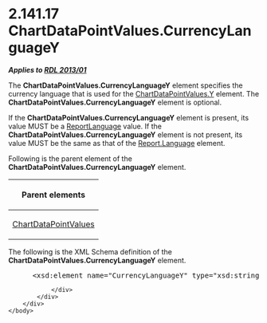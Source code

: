 <html dir="LTR" xmlns:mshelp="http://msdn.microsoft.com/mshelp" xmlns:ddue="http://ddue.schemas.microsoft.com/authoring/2003/5" xmlns:xlink="http://www.w3.org/1999/xlink" xmlns:tool="http://www.microsoft.com/tooltip">
    <head>
        <meta http-equiv="Content-Type" content="text/html; CHARSET=utf-8"></meta>
        <meta name="save" content="history"></meta>
        <title>2.141.17 ChartDataPointValues.CurrencyLanguageY</title>
        <xml>
            <mshelp:toctitle title="2.141.17 ChartDataPointValues.CurrencyLanguageY"></mshelp:toctitle>
            <mshelp:rltitle title="[MS-RDL]: ChartDataPointValues.CurrencyLanguageY"></mshelp:rltitle>
            <mshelp:keyword index="A" term="a1f66ef4-ea6f-4e51-8e6a-cc336fc34294"></mshelp:keyword>
            <mshelp:attr name="DCSext.ContentType" value="open specification"></mshelp:attr>
            <mshelp:attr name="AssetID" value="a1f66ef4-ea6f-4e51-8e6a-cc336fc34294"></mshelp:attr>
            <mshelp:attr name="TopicType" value="kbRef"></mshelp:attr>
            <mshelp:attr name="DCSext.Title" value="[MS-RDL]: ChartDataPointValues.CurrencyLanguageY" />
        </xml>
    </head>
    <body>
        <div id="header">
            <h1 class="heading">2.141.17 ChartDataPointValues.CurrencyLanguageY</h1>
        </div>
        <div id="mainSection">
            <div id="mainBody">
                <div id="allHistory" class="saveHistory"></div>
                <div id="sectionSection0" class="section" name="collapseableSection">
                    

<p><b><i>Applies to </i></b><a href="c5c219b8-4b13-4c49-9c86-6a07aab39823.md"><b><i>RDL 2013/01</i></b></a></p>

<p>The <b>ChartDataPointValues.CurrencyLanguageY</b> element
specifies the currency language that is used for the <a href="12848598-a2d4-45c4-b5ec-3d09b0550e2e.md">ChartDataPointValues.Y</a>
element. The <b>ChartDataPointValues.CurrencyLanguageY</b> element is optional.</p>

<p>If the <b>ChartDataPointValues.CurrencyLanguageY</b> element
is present, its value MUST be a <a href="9982ce05-56fe-4b2b-b929-7a08663f3a9e.md">ReportLanguage</a> value. If
the <b>ChartDataPointValues.CurrencyLanguageY</b> element is not present, its
value MUST be the same as that of the <a href="fb9b0139-e164-4161-9fe5-ab1ae5c3730f.md">Report.Language</a> element.</p>

<p>Following is the parent element of the <b>ChartDataPointValues.CurrencyLanguageY</b>
element.</p>

<table>
 <thead>
  <tr>
   <th>
   <p>Parent elements</p>
   </th>
  </tr>
 </thead>
 <tr>
  <td>
  <p><a href="363590aa-46c3-499a-927f-a6495a0b1ab6.md">ChartDataPointValues</a></p>
  </td>
 </tr>
</table>

<p>The following is the XML Schema definition of the <b>ChartDataPointValues.CurrencyLanguageY</b>
element.</p>

<dl>
<dd>
<div><pre> &lt;xsd:element name=&quot;CurrencyLanguageY&quot; type=&quot;xsd:string&quot; /&gt;
</pre></div>
</dd></dl>


                </div>
            </div>
        </div>
    </body>
</html>